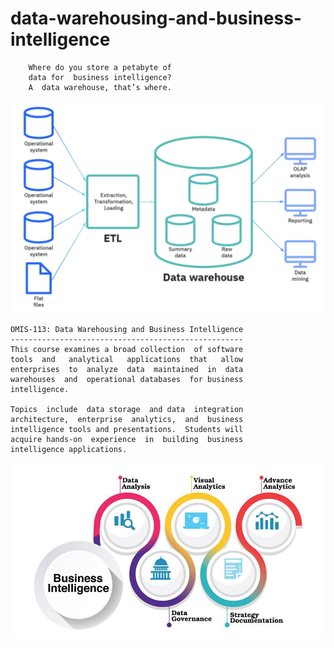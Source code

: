# data-warehousing-and-business-intelligence


		Where do you store a petabyte of
		data for  business intelligence?
		A  data warehouse, that’s where.


![](./webdocs/images/data_warehouse_image.png)


	OMIS-113: Data Warehousing and Business Intelligence
	----------------------------------------------------
	This course examines a broad collection  of software 
	tools  and   analytical   applications  that   allow  
	enterprises  to  analyze  data  maintained  in  data   
	warehouses  and  operational databases  for business 
	intelligence. 
	
	Topics  include  data storage  and data  integration 
	architecture,  enterprise  analytics,  and  business 
	intelligence tools and presentations.  Students will 
	acquire hands-on  experience  in  building  business 
	intelligence applications.

![](./webdocs/images/business_intelligence_01.jpeg)